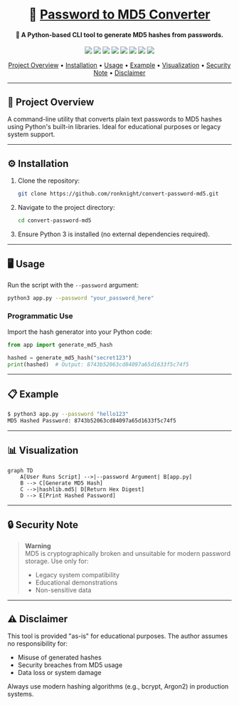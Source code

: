 <h1 align="center">🚀 <a href="https://github.com/ronknight/convert-password-md5">Password to MD5 Converter</a></h1>
<h4 align="center">🔧 A Python-based CLI tool to generate MD5 hashes from passwords.</h4>

<p align="center">
  <a href="https://twitter.com/PinoyITSolution"><img src="https://img.shields.io/twitter/follow/PinoyITSolution?style=social"></a>
  <a href="https://github.com/ronknight?tab=followers"><img src="https://img.shields.io/github/followers/ronknight?style=social"></a>
  <a href="https://github.com/ronknight/convert-password-md5/stargazers"><img src="https://img.shields.io/github/stars/BEPb/BEPb.svg?logo=github"></a>
  <a href="https://github.com/ronknight/convert-password-md5/network/members"><img src="https://img.shields.io/github/forks/BEPb/BEPb.svg?color=blue&logo=github"></a>
  <a href="https://youtube.com/@PinoyITSolution"><img src="https://img.shields.io/youtube/channel/subscribers/UCeoETAlg3skyMcQPqr97omg"></a>
  <a href="https://github.com/ronknight/convert-password-md5/issues"><img src="https://img.shields.io/badge/contributions-welcome-brightgreen.svg?style=flat"></a>
  <a href="https://github.com/ronknight/convert-password-md5/blob/master/LICENSE"><img src="https://img.shields.io/badge/License-MIT-yellow.svg"></a>
  <a href="https://github.com/ronknight"><img src="https://img.shields.io/badge/Made%20with%20%F0%9F%A4%8D%20by%20-%20Ronknight%20-%20red"></a>
</p>

<p align="center">
  <a href="#project-overview">Project Overview</a> •
  <a href="#installation">Installation</a> •
  <a href="#usage">Usage</a> •
  <a href="#example">Example</a> •
  <a href="#visualization">Visualization</a> •
  <a href="#security-note">Security Note</a> •
  <a href="#disclaimer">Disclaimer</a>
</p>

---

## 📌 Project Overview
A command-line utility that converts plain text passwords to MD5 hashes using Python's built-in libraries. Ideal for educational purposes or legacy system support.

---

## ⚙️ Installation
1. Clone the repository:
   ```bash
   git clone https://github.com/ronknight/convert-password-md5.git
   ```
2. Navigate to the project directory:
   ```bash
   cd convert-password-md5
   ```
3. Ensure Python 3 is installed (no external dependencies required).

---

## 🖥️ Usage
Run the script with the `--password` argument:
```bash
python3 app.py --password "your_password_here"
```

### Programmatic Use
Import the hash generator into your Python code:
```python
from app import generate_md5_hash

hashed = generate_md5_hash("secret123")
print(hashed)  # Output: 8743b52063cd84097a65d1633f5c74f5
```

---

## 📋 Example
```bash
$ python3 app.py --password "hello123"
MD5 Hashed Password: 8743b52063cd84097a65d1633f5c74f5
```

---

## 📊 Visualization
```mermaid
graph TD
    A[User Runs Script] -->|--password Argument| B[app.py]
    B --> C[Generate MD5 Hash]
    C -->|hashlib.md5| D[Return Hex Digest]
    D --> E[Print Hashed Password]
```

---

## 🔒 Security Note
> **Warning**  
> MD5 is cryptographically broken and unsuitable for modern password storage. Use only for:
> - Legacy system compatibility
> - Educational demonstrations
> - Non-sensitive data

---

## ⚠️ Disclaimer
This tool is provided "as-is" for educational purposes. The author assumes no responsibility for:
- Misuse of generated hashes
- Security breaches from MD5 usage
- Data loss or system damage

Always use modern hashing algorithms (e.g., bcrypt, Argon2) in production systems.
